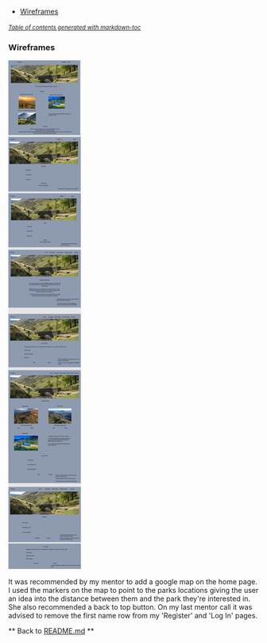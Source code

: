 - [Wireframes](#wireframes-)

<small><i><a href='http://ecotrust-canada.github.io/markdown-toc/'>Table of contents generated with markdown-toc</a></i></small>


### Wireframes

![Wireframe picture](./wireframes/MS3.png)

It was recommended by my mentor to add a google map on the home page. 
I used the markers on the map to point to the parks locations giving the user an idea into the distance between them and the park they're interested in.
She also recommended a back to top button.
On my last mentor call it was advised to remove the first name row from my 'Register' and 'Log In' pages.

** Back to [README.md](./README.md) **